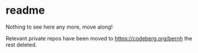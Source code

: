 # readme

Nothing to see here any more, move along!

Relevant private repos have been moved to https://codeberg.org/bernh the rest deleted.

